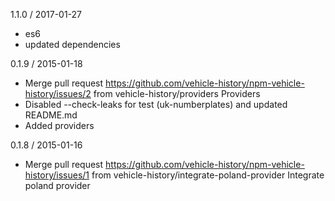 1.1.0 / 2017-01-27
  * es6
  * updated dependencies

0.1.9 / 2015-01-18
  * Merge pull request https://github.com/vehicle-history/npm-vehicle-history/issues/2 from
    vehicle-history/providers
    Providers
  * Disabled --check-leaks for test (uk-numberplates) and updated README.md
  * Added providers

0.1.8 / 2015-01-16
  * Merge pull request https://github.com/vehicle-history/npm-vehicle-history/issues/1 from
    vehicle-history/integrate-poland-provider
    Integrate poland provider
